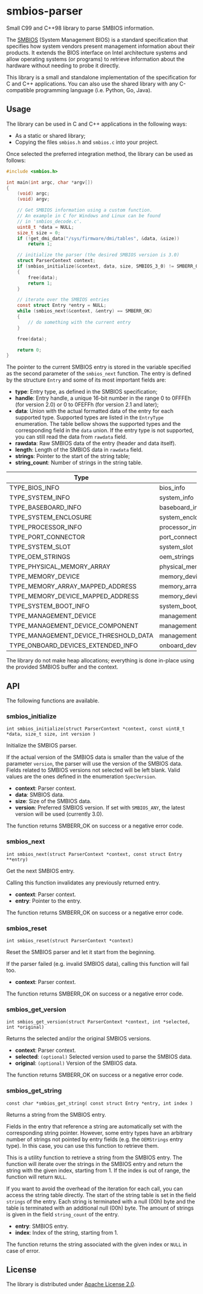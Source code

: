 # smbios-parser

Small C99 and C++98 library to parse SMBIOS information.

The [SMBIOS](https://www.dmtf.org/standards/smbios) (System Management BIOS) is a standard specification that specifies how system vendors present management information about their products. It extends the BIOS interface on Intel architecture systems and allow operating systems (or programs) to retrieve information about the hardware without needing to probe it directly.

This library is a small and standalone implementation of the specification for C and C++ applications. You can also use the shared library with any C-compatible programming language (i.e. Python, Go, Java).

## Usage

The library can be used in C and C++ applications in the following ways:

*   As a static or shared library;
*   Copying the files `smbios.h` and `smbios.c` into your project.

Once selected the preferred integration method, the library can be used as follows:

```c
#include <smbios.h>

int main(int argc, char *argv[])
{
    (void) argc;
    (void) argv;

    // Get SMBIOS information using a custom function.
    // An example in C for Windows and Linux can be found
    // in 'smbios_decode.c'.
    uint8_t *data = NULL;
    size_t size = 0;
    if (!get_dmi_data("/sys/firmware/dmi/tables", &data, &size))
        return 1;

    // initialize the parser (the desired SMBIOS version is 3.0)
    struct ParserContext context;
    if (smbios_initialize(&context, data, size, SMBIOS_3_0) != SMBERR_OK)
    {
        free(data);
        return 1;
    }

    // iterate over the SMBIOS entries
    const struct Entry *entry = NULL;
    while (smbios_next(&context, &entry) == SMBERR_OK)
    {
        // do something with the current entry
    }

    free(data);

    return 0;
}
```

The pointer to the current SMBIOS entry is stored in the variable specified as the second parameter of the `smbios_next` function. The entry is defined by the structure `Entry` and some of its most important fields are:

* **type**: Entry type, as defined in the SMBIOS specification;
* **handle**: Entry handle, a unique 16-bit number in the range 0 to 0FFFEh (for version 2.0) or 0 to 0FEFFh (for version 2.1 and later);
* **data**: Union with the actual formatted data of the entry for each supported type. Supported types are listed in the `EntryType` enumeration. The table bellow shows the supported types and the corresponding field in the `data` union. If the entry type is not supported, you can still read the data from `rawdata` field.
* **rawdata**: Raw SMBIOS data of the entry (header and data itself).
* **length**: Length of the SMBIOS data in `rawdata` field.
* **strings**: Pointer to the start of the string table;
* **string_count**: Number of strings in the string table.

|Type|Field|
|---|---|
|TYPE_BIOS_INFO | bios_info |
|TYPE_SYSTEM_INFO | system_info |
|TYPE_BASEBOARD_INFO | baseboard_info |
|TYPE_SYSTEM_ENCLOSURE | system_enclosure |
|TYPE_PROCESSOR_INFO | processor_info |
|TYPE_PORT_CONNECTOR | port_connector |
|TYPE_SYSTEM_SLOT | system_slot |
|TYPE_OEM_STRINGS | oem_strings |
|TYPE_PHYSICAL_MEMORY_ARRAY | physical_memory_array |
|TYPE_MEMORY_DEVICE | memory_device |
|TYPE_MEMORY_ARRAY_MAPPED_ADDRESS | memory_array_mapped_address |
|TYPE_MEMORY_DEVICE_MAPPED_ADDRESS | memory_device_mapped_address |
|TYPE_SYSTEM_BOOT_INFO | system_boot_info |
|TYPE_MANAGEMENT_DEVICE | management_device |
|TYPE_MANAGEMENT_DEVICE_COMPONENT | management_device_component |
|TYPE_MANAGEMENT_DEVICE_THRESHOLD_DATA | management_device_threshold_data |
|TYPE_ONBOARD_DEVICES_EXTENDED_INFO | onboard_devices_extended_info |

The library do not make heap allocations; everything is done in-place using the provided SMBIOS buffer and the context.

## API

The following functions are available.

### smbios_initialize

`int smbios_initialize(struct ParserContext *context, const uint8_t *data, size_t size, int version )`

Initialize the SMBIOS parser.

If the actual version of the SMBIOS data is smaller than the value of the parameter `version`, the parser will use the version of the SMBIOS data. Fields related to SMBIOS versions not selected will be left blank. Valid values are the ones defined in the enumeration `SpecVersion`.

* **context**: Parser context.
* **data**: SMBIOS data.
* **size**: Size of the SMBIOS data.
* **version**: Preferred SMBIOS version. If set with `SMBIOS_ANY`, the latest version will be used (currently 3.0).

The function returns SMBERR_OK on success or a negative error code.

### smbios_next

`int smbios_next(struct ParserContext *context, const struct Entry **entry)`

Get the next SMBIOS entry.

Calling this function invalidates any previously returned entry.

* **context**: Parser context.
* **entry**: Pointer to the entry.

The function returns SMBERR_OK on success or a negative error code.

### smbios_reset

`int smbios_reset(struct ParserContext *context)`

Reset the SMBIOS parser and let it start from the beginning.

If the parser failed (e.g. invalid SMBIOS data), calling this function will fail too.

* **context**: Parser context.

The function returns SMBERR_OK on success or a negative error code.

### smbios_get_version

`int smbios_get_version(struct ParserContext *context, int *selected, int *original)`

Returns the selected and/or the original SMBIOS versions.

* **context**: Parser context.
* **selected**: `(optional)` Selected version used to parse the SMBIOS data.
* **original**: `(optional)` Version of the SMBIOS data.

The function returns SMBERR_OK on success or a negative error code.

### smbios_get_string

`const char *smbios_get_string( const struct Entry *entry, int index )`

Returns a string from the SMBIOS entry.

Fields in the entry that reference a string are automatically set with the corresponding string pointer. However, some entry types have an arbitrary number of strings not pointed by entry fields (e.g. the `OEMStrings` entry type). In this case, you can use this function to retrieve them.

This is a utility function to retrieve a string from the SMBIOS entry. The function will iterate over the strings in the SMBIOS entry and return the string with the given index, starting from 1. If the index is out of range, the function will return `NULL`.

If you want to avoid the overhead of the iteration for each call, you can access the string table directly. The start of the string table is set in the field `strings` of the entry. Each string is terminated with a null (00h) byte and the table is terminated with an additional null (00h) byte. The amount of strings is given in the field `string_count` of the entry.

* **entry**: SMBIOS entry.
* **index**: Index of the string, starting from 1.

The function returns the string associated with the given index or `NULL` in case of error.

## License

The library is distributed under [Apache License 2.0](http://www.apache.org/licenses/LICENSE-2.0).
